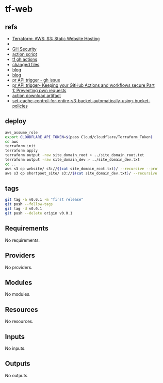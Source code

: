 # tf-web

## refs

- [Terraform: AWS: S3: Static Website Hosting](https://www.terraform.io/docs/providers/aws/r/s3_bucket.html#static-website-hosting)
- [](https://github.com/Pwd9000-ML/Azure-Terraform-Deployments)
- [GH Security](https://docs.github.com/en/actions/security-guides/security-hardening-for-github-actions#understanding-the-risk-of-script-injections)
- [action script](https://github.com/actions/github-script)
- [tf gh actions](https://github.com/dflook/terraform-github-actions)
- [changed files](https://dev.to/scienta/get-changed-files-in-github-actions-1p36)
- [blog](https://gaunacode.com/deploying-terraform-at-scale-with-github-actions)
- [blog](https://blog.testdouble.com/posts/2021-12-07-elevate-your-terraform-workflow-with-github-actions/)
- [pr API trigger - gh issue](https://github.com/actions/download-artifact/issues/3#issuecomment-1017141067)
- [pr API trigger- Keeping your GitHub Actions and workflows secure Part 1: Preventing pwn requests](https://securitylab.github.com/research/github-actions-preventing-pwn-requests/)
- [action download artifact](https://github.com/dawidd6/action-download-artifact)
- [set-cache-control-for-entire-s3-bucket-automatically-using-bucket-policies](https://stackoverflow.com/questions/10435334/set-cache-control-for-entire-s3-bucket-automatically-using-bucket-policies)

## deploy

```bash
aws_assume_role
export CLOUDFLARE_API_TOKEN=$(pass Cloud/cloudflare/Terraform_Token)
cd aws
terraform init
terraform apply
terraform output -raw site_domain_root > ../site_domain_root.txt
terraform output -raw site_domain_dev > ../site_domain_dev.txt
cd ..
aws s3 cp website/ s3://$(cat site_domain_root.txt)/ --recursive --profile terraform-admin
aws s3 cp shortpoet_site/ s3://$(cat site_domain_dev.txt)/ --recursive --profile terraform-admin
```

## tags

```bash
git tag -a v0.0.1 -m "first release"
git push --follow-tags
git tag -d v0.0.1
git push --delete origin v0.0.1
```


<!-- BEGIN_TF_DOCS -->
## Requirements

No requirements.

## Providers

No providers.

## Modules

No modules.

## Resources

No resources.

## Inputs

No inputs.

## Outputs

No outputs.
<!-- END_TF_DOCS -->
